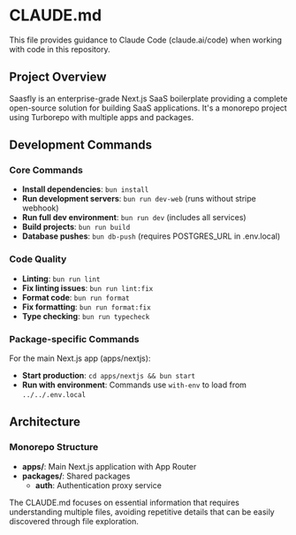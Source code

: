 # CLAUDE.md

This file provides guidance to Claude Code (claude.ai/code) when working with code in this repository.

## Project Overview

Saasfly is an enterprise-grade Next.js SaaS boilerplate providing a complete open-source solution for building SaaS applications. It's a monorepo project using Turborepo with multiple apps and packages.

## Development Commands

### Core Commands
- **Install dependencies**: `bun install`
- **Run development servers**: `bun run dev-web` (runs without stripe webhook)
- **Run full dev environment**: `bun run dev` (includes all services)
- **Build projects**: `bun run build`
- **Database pushes**: `bun db-push` (requires POSTGRES_URL in .env.local)

### Code Quality
- **Linting**: `bun run lint`
- **Fix linting issues**: `bun run lint:fix`
- **Format code**: `bun run format`
- **Fix formatting**: `bun run format:fix`
- **Type checking**: `bun run typecheck`

### Package-specific Commands
For the main Next.js app (apps/nextjs):
- **Start production**: `cd apps/nextjs && bun start`
- **Run with environment**: Commands use `with-env` to load from `../../.env.local`

## Architecture

### Monorepo Structure
- **apps/**: Main Next.js application with App Router
- **packages/**: Shared packages
  - **auth**: Authentication proxy service

The CLAUDE.md focuses on essential information that requires understanding multiple files, avoiding repetitive details that can be easily discovered through file exploration.